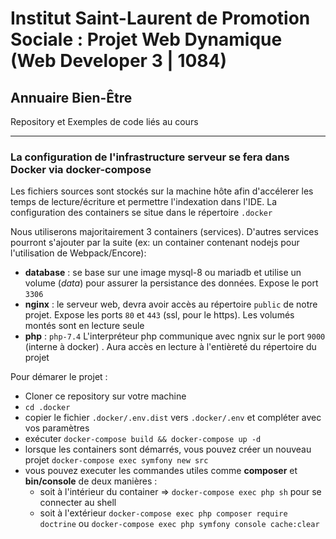 # Institut Saint-Laurent de Promotion Sociale : Projet Web Dynamique (Web Developer 3 | 1084) 

## Annuaire Bien-Être

Repository et Exemples de code liés au cours

--- 

### La configuration de l'infrastructure serveur se fera dans Docker via docker-compose

Les fichiers sources sont stockés sur la machine hôte afin d'accélerer les temps de lecture/écriture et permettre l'indexation dans l'IDE.
La configuration des containers se situe dans le répertoire `.docker`  
    
Nous utiliserons majoritairement 3 containers (services). D'autres services pourront s'ajouter par la suite (ex: un container contenant nodejs pour l'utilisation de Webpack/Encore):
    
   * **database** : se base sur une image mysql-8 ou mariadb et utilise un volume (_data_) pour assurer la persistance des données. Expose le port `3306`
   * **nginx** : le serveur web, devra avoir accès au répertoire `public` de notre projet. Expose les ports `80` et `443` (ssl, pour le https). Les volumés montés sont en lecture seule
   * **php** : `php-7.4` L'interpréteur php communique avec ngnix sur le port `9000` (interne à docker) . Aura accès en lecture à l'entièreté du répertoire du projet
   
Pour démarer le projet :

- Cloner ce repository sur votre machine
- `cd .docker`
- copier le fichier `.docker/.env.dist` vers `.docker/.env` et compléter avec vos paramètres
- exécuter `docker-compose build && docker-compose up -d`
- lorsque les containers sont démarrés, vous pouvez créer un nouveau projet `docker-compose exec symfony new src`
- vous pouvez executer les commandes utiles comme **composer** et **bin/console** de deux manières : 
    - soit à l'intérieur du container => `docker-compose exec php sh` pour se connecter au shell
    - soit à l'extérieur `docker-compose exec php composer require doctrine` ou `docker-compose exec php symfony console cache:clear` 